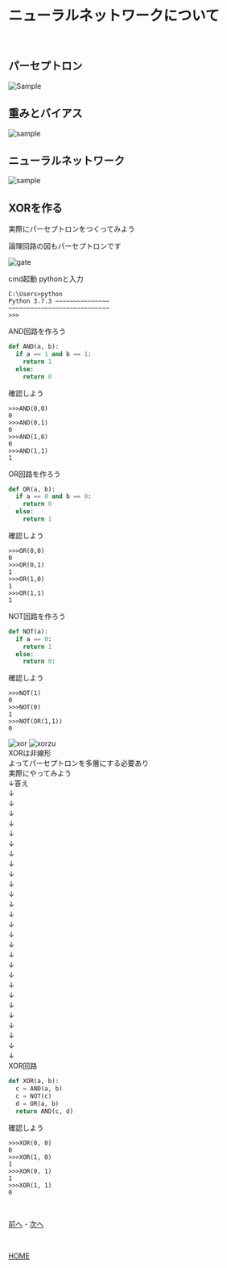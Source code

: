# ニューラルネットワークについて

<br>

## パーセプトロン

![Sample](perceptron.png)
## 重みとバイアス

![sample](ogp-perceptron.png)
## ニューラルネットワーク

![sample](mlp.png)
## XORを作る
実際にパーセプトロンをつくってみよう  

論理回路の図もパーセプトロンです  

![gate](gate.png)

cmd起動 pythonと入力  
```
C:\Users>python
Python 3.7.3 ~~~~~~~~~~~~~~~
~~~~~~~~~~~~~~~~~~~~~~~~~~~~
>>>
```
AND回路を作ろう  
```python
def AND(a, b):
  if a == 1 and b == 1:
    return 1
  else:
    return 0
```
確認しよう  
```
>>>AND(0,0)
0
>>>AND(0,1)
0
>>>AND(1,0)
0
>>>AND(1,1)
1
```
OR回路を作ろう  
```python
def OR(a, b):
  if a == 0 and b == 0:
    return 0
  else:
    return 1
```
確認しよう  
```
>>>OR(0,0)
0
>>>OR(0,1)
1
>>>OR(1,0)
1
>>>OR(1,1)
1
```
NOT回路を作ろう  
```python
def NOT(a):
  if a == 0:
    return 1
  else:
    return 0:
```
確認しよう
```
>>>NOT(1)
0
>>>NOT(0)
1
>>>NOT(OR(1,1))
0
```
![xor](XOR.png)
![xorzu](xorsinri.png)  
XORは非線形  
よってパーセプトロンを多層にする必要あり  
実際にやってみよう  
↓答え  
↓　  
↓　  
↓　  
↓　  
↓　  
↓　  
↓　  
↓　  
↓　  
↓　  
↓　  
↓　  
↓　  
↓　  
↓　  
↓　  
↓　  
↓　  
↓　  
↓　  
↓　  
↓　  
↓　  
↓　  
↓　  
↓　  
↓　  
XOR回路  
```python
def XOR(a, b):
  c = AND(a, b)
  c = NOT(c)
  d = OR(a, b)
  return AND(c, d)
```
確認しよう  
```
>>>XOR(0, 0)
0
>>>XOR(1, 0)
1
>>>XOR(0, 1)
1
>>>XOR(1, 1)
0
```

<br>

[前へ](1.md)・[次へ](3.md)

<br>

[HOME](index.md)
